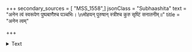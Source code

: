 +++
secondary_sources = [ "MSS_1558",]
jsonClass = "Subhaashita"
text = "अनेन त्वं स्वरूपेण पुष्पबाणैश्च पञ्चभिः।  \nमोहयन् पुरुषान् स्त्रीश्च कुरु सृष्टिं सनातनीम्॥"
title = "अनेन त्वम्"

+++

<details><summary>Text</summary>

अनेन त्वं स्वरूपेण पुष्पबाणैश्च पञ्चभिः।  
मोहयन् पुरुषान् स्त्रीश्च कुरु सृष्टिं सनातनीम्॥
</details>
